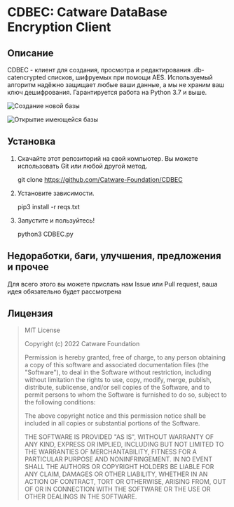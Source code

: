 # CDBEC: Catware DataBase Encryption Client
## Описание
CDBEC - клиент для создания, просмотра и редактирования .db-catencrypted списков, шифруемых при помощи AES. Используемый алгоритм надёжно защищает любые ваши данные, а мы не храним ваш ключ дешифрования. Гарантируется работа на Python 3.7 и выше.

![Создание новой базы](https://sun9-24.userapi.com/impg/tDKYTIcNsYZPXnUt1V73aFxNcAcLVAKuhJ1ZSA/8WI4UIzgS7Y.jpg?size=1721x943&quality=96&sign=e6130e248fb28c24c0822c58b86f7a23&type=album)

![Открытие имеющейся базы](https://sun9-31.userapi.com/impg/d2bXByxaVJnLurdSTH5FTL7edX71-XzVAI-ySg/bp5JEg3dh1E.jpg?size=1118x972&quality=96&sign=64bf5afdbca278a3c5d1c0b18d5f3bc4&type=album)

## Установка

 1. Скачайте этот репозиторий на свой компьютер. Вы можете использовать Git или любой другой метод.

    git clone https://github.com/Catware-Foundation/CDBEC

 2. Установите зависимости.
 

    pip3 install -r reqs.txt

3. Запустите и пользуйтесь!

    python3 CDBEC.py

## Недоработки, баги, улучшения, предложения и прочее
Для всего этого вы можете прислать нам Issue или Pull request, ваша идея обязательно будет рассмотрена

## Лицензия

> MIT License
> 
>Copyright (c) 2022 Catware Foundation
>
> Permission is hereby granted, free of charge, to any person obtaining a copy of this software and associated documentation files
> (the "Software"), to deal in the Software without restriction,
> including without limitation the rights to use, copy, modify, merge,
> publish, distribute, sublicense, and/or sell copies of the Software,
> and to permit persons to whom the Software is furnished to do so,
> subject to the following conditions:
> 
> The above copyright notice and this permission notice shall be
> included in all copies or substantial portions of the Software.
> 
> THE SOFTWARE IS PROVIDED "AS IS", WITHOUT WARRANTY OF ANY KIND,
> EXPRESS OR IMPLIED, INCLUDING BUT NOT LIMITED TO THE WARRANTIES OF
> MERCHANTABILITY, FITNESS FOR A PARTICULAR PURPOSE AND NONINFRINGEMENT.
> IN NO EVENT SHALL THE AUTHORS OR COPYRIGHT HOLDERS BE LIABLE FOR ANY
> CLAIM, DAMAGES OR OTHER LIABILITY, WHETHER IN AN ACTION OF CONTRACT,
> TORT OR OTHERWISE, ARISING FROM, OUT OF OR IN CONNECTION WITH THE
> SOFTWARE OR THE USE OR OTHER DEALINGS IN THE SOFTWARE.
